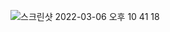 
![스크린샷 2022-03-06 오후 10 41 18](https://user-images.githubusercontent.com/73383923/156925787-bc6de42e-8e82-40c8-b4fa-6ecef8ea5d20.png)
